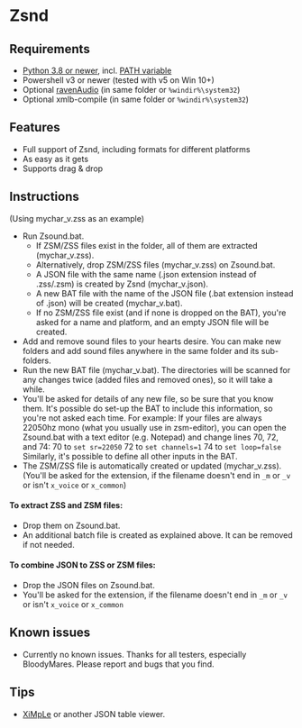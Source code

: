 # Zsnd

## Requirements
- [Python 3.8 or newer](https://www.python.org/downloads/), incl. [PATH variable](https://drive.google.com/file/d/1uzIYAQpAd7zS9rwU8EI_TsI1ijgULW7r/view?usp=sharing)
- Powershell v3 or newer (tested with v5 on Win 10+)
- Optional [ravenAudio](https://discord.com/channels/449510825385000960/459862699870781451/934369862841688154) (in same folder or `%windir%\system32`)
- Optional xmlb-compile (in same folder or `%windir%\system32`)

## Features
- Full support of Zsnd, including formats for different platforms
- As easy as it gets
- Supports drag & drop

## Instructions
(Using mychar_v.zss as an example)
- Run Zsound.bat.
  - If ZSM/ZSS files exist in the folder, all of them are extracted (mychar_v.zss).
  - Alternatively, drop ZSM/ZSS files (mychar_v.zss) on Zsound.bat.
  - A JSON file with the same name (.json extension instead of .zss/.zsm) is created by Zsnd (mychar_v.json).
  - A new BAT file with the name of the JSON file (.bat extension instead of .json) will be created (mychar_v.bat).
  - If no ZSM/ZSS file exist (and if none is dropped on the BAT), you're asked for a name and platform,
    and an empty JSON file will be created.
- Add and remove sound files to your hearts desire.
  You can make new folders and add sound files anywhere in the same folder and its sub-folders.
- Run the new BAT file (mychar_v.bat).
  The directories will be scanned for any changes twice (added files and removed ones), so it will take a while.
- You'll be asked for details of any new file, so be sure that you know them.
  It's possible do set-up the BAT to include this information, so you're not asked each time.
  For example: If your files are always 22050hz mono (what you usually use in zsm-editor),
  you can open the Zsound.bat with a text editor (e.g. Notepad) and change lines 70, 72, and 74:
  70 to `set sr=22050`
  72 to `set channels=1`
  74 to `set loop=false`
  Similarly, it's possible to define all other inputs in the BAT.
- The ZSM/ZSS file is automatically created or updated (mychar_v.zss).
  (You'll be asked for the extension, if the filename doesn't end in `_m` or `_v` or isn't `x_voice` or `x_common`)

#### To extract ZSS and ZSM files:
- Drop them on Zsound.bat.
- An additional batch file is created as explained above. It can be removed if not needed.

#### To combine JSON to ZSS or ZSM files:
- Drop the JSON files on Zsound.bat.
- You'll be asked for the extension, if the filename doesn't end in `_m` or `_v` or isn't `x_voice` or `x_common`

## Known issues
- Currently no known issues. Thanks for all testers, especially BloodyMares. Please report and bugs that you find.

## Tips
- [XiMpLe](http://www.ximple.cz/download.php) or another JSON table viewer.
